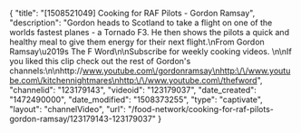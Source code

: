 {
    "title": "[1508521049] Cooking for RAF Pilots - Gordon Ramsay",
    "description": "Gordon heads to Scotland to take a flight on one of the worlds fastest planes - a Tornado F3. He then shows the pilots a quick and healthy meal to give them energy for their next flight.\nFrom Gordon Ramsay\u2019s The F Word\n\nSubscribe for weekly cooking videos. \n\nIf you liked this clip check out the rest of Gordon's channels:\n\nhttp:\/\/www.youtube.com\/gordonramsay\nhttp:\/\/www.youtube.com\/kitchennightmares\nhttp:\/\/www.youtube.com\/thefword",
    "channelid": "123179143",
    "videoid": "123179037",
    "date_created": "1472490000",
    "date_modified": "1508373255",
    "type": "captivate",
    "layout": "channelVideo",
    "url": "\/food-network\/cooking-for-raf-pilots-gordon-ramsay\/123179143-123179037"
}